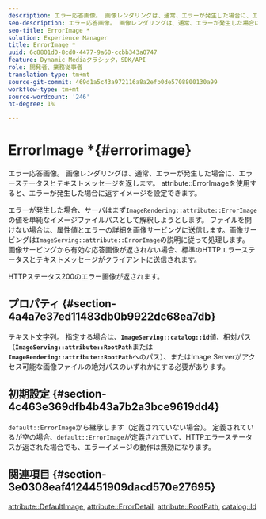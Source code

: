 ```yaml
---
description: エラー応答画像。 画像レンダリングは、通常、エラーが発生した場合に、エラーステータスとテキストメッセージを返します。 attribute ErrorImageを使用すると、エラーが発生した場合にイメージが返されるように設定できます。
seo-description: エラー応答画像。 画像レンダリングは、通常、エラーが発生した場合に、エラーステータスとテキストメッセージを返します。 attribute ErrorImageを使用すると、エラーが発生した場合にイメージが返されるように設定できます。
seo-title: ErrorImage *
solution: Experience Manager
title: ErrorImage *
uuid: 6c8801d0-8cd0-4477-9a60-ccbb343a0747
feature: Dynamic Mediaクラシック，SDK/API
role: 開発者、業務従事者
translation-type: tm+mt
source-git-commit: 469d1a5c43a972116a8a2efb0de5708800130a99
workflow-type: tm+mt
source-wordcount: '246'
ht-degree: 1%

---
```



# ErrorImage *{#errorimage}

エラー応答画像。 画像レンダリングは、通常、エラーが発生した場合に、エラーステータスとテキストメッセージを返します。 attribute::ErrorImageを使用すると、エラーが発生した場合に返すイメージを設定できます。

エラーが発生した場合、サーバはまず`ImageRendering::attribute::ErrorImage`の値を単純なイメージファイルパスとして解釈しようとします。 ファイルを開けない場合は、属性値とエラーの詳細を画像サービングに送信します。画像サービングは`ImageServing::attribute::ErrorImage`の説明に従って処理します。 画像サービングから有効な応答画像が返されない場合、標準のHTTPエラーステータスとテキストメッセージがクライアントに送信されます。

HTTPステータス200のエラー画像が返されます。

## プロパティ {#section-4a4a7e37ed11483db0b9922dc68ea7db}

テキスト文字列。 指定する場合は、**`ImageServing::catalog::id`**&#x200B;値、相対パス（**`ImageServing::attribute::RootPath`**&#x200B;または&#x200B;**`ImageRendering::attribute::RootPath`**&#x200B;へのパス）、またはImage Serverがアクセス可能な画像ファイルの絶対パスのいずれかにする必要があります。

## 初期設定 {#section-4c463e369dfb4b43a7b2a3bce9619dd4}

`default::ErrorImage`から継承します（定義されていない場合）。 定義されているが空の場合、`default::ErrorImage`が定義されていて、HTTPエラーステータスが返された場合でも、エラーイメージの動作は無効になります。

## 関連項目 {#section-3e0308eaf4124451909dacd570e27695}

[attribute::DefaultImage](../../../../../ir-api/material-cat/image-rendering-api-ref/c-ir-material-catalog/c-ir-attributes-reference/r-ir-defaultpix.md#reference-102c98f9b5d24d2aaaeb756653fb0e6f),  [attribute::ErrorDetail](../../../../../ir-api/material-cat/image-rendering-api-ref/c-ir-material-catalog/c-ir-attributes-reference/r-ir-errordetail.md#reference-123b56eed6cf49cea6e0490672b7c53b),  [attribute::RootPath](../../../../../ir-api/material-cat/image-rendering-api-ref/c-ir-material-catalog/c-ir-attributes-reference/r-ir-rootpath.md#reference-a4d7c96b62e14fcbad1740c702f160f3),  [catalog::Id](../../../../../ir-api/material-cat/image-rendering-api-ref/c-ir-material-catalog/c-ir-material-data-reference/r-ir-id.md#reference-cba2a53a952e403fb57a4e8569f9cf85)
